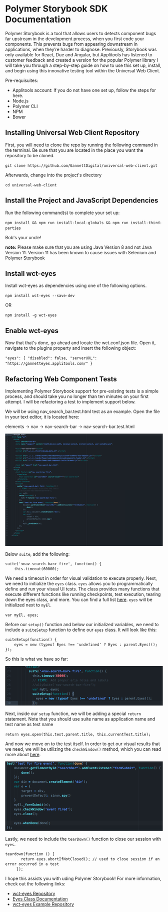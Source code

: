 # Polymer Storybook SDK Documentation

Polymer Storybook is a tool that allows users to detects component bugs far upstream in the development process, when you first code your components. This prevents bugs from appearing downstream in applications, when they’re harder to diagnose.  Previously, Storybook was only available for React, Due and Angular, but Applitools has listened to customer feedback and created a version for the popular Polymer library  I will take you through a step-by-step guide on how to use this set up, install, and begin using this innovative testing tool within the Universal Web Client.

Pre-requisuites:

* Applitools account:  If you do not have one set up, follow the steps for here.
* Node.js
* Polymer CLI
* NPM
* Bower

## Installing Universal Web Client Repository

First, you will need to clone the repo by running the following command in the terminal.  Be sure that you are located in the place you want the repository to be cloned.

`git clone https://github.com/GannettDigital/universal-web-client.git`

Afterwards, change into the project's directory

`cd universal-web-client`

## Install the Project and JavaScript Dependencies

Run the following command(s) to complete your set up:

`npm install && npm run install-local-globals && npm run install-third-parties`

Bob's your uncle!

**note:** Please make sure that you are using Java Version 8 and not Java Version 11.  Version 11 has been known to cause issues with Selenium and Polymer Storybook

## Install wct-eyes

Install wct-eyes as dependencies using one of the following options.

`npm install wct-eyes --save-dev`

OR 

`npm install -g wct-eyes`

## Enable wct-eyes

Now that that's done, go ahead and locate the wct.conf.json file.  Open it, navigate to the plugins property and insert the following object:

`"eyes": {
	"disabled": false,
	"serverURL": "https://gannetteyes.applitools.com/"
}`

## Refactoring Web Component Tests

Implementing Polymer Storybook support for pre-existing tests is a simple process, and should take you no longer than ten minutes on your first attempt.  I will be refactoring a test to implement support below.

We will be using nav_search_bar.test.html test as an example.  Open the file in your text editor, it is located here: 

elements -> nav -> nav-search-bar -> nav-search-bar.test.html

![Example](nav-search-bar-test_ex1.png)

Below `suite`, add the following:
```
suite('<nav-search-bar> fire', function() {
    this.timeout(60000);
```
 We need a timeout in order for visual validation to execute properly.  Next, we need to initialize the `eyes` class. `eyes` allows you to programmatically define and run your visual UI tests. The class provides many functions that execute different functions like running checkpoints, test execution, tearing down the eyes class, and more.  You can find a full list [here](https://applitools.com/docs/api/eyes-sdk/index-gen/class-eyes-selenium-java.html).  `eyes` will be initialized next to `myEl`.

 `var myEl, eyes;`

 Before our `setup()` function and below our initialized variables, we need to include a `suiteSetup` function to define our `eyes` class.  It will look like this:

```
suiteSetup(function() {
    eyes = new (typeof Eyes !== 'undefined' ? Eyes : parent.Eyes)(); 
});
```

So this is what we have so far:

![Example2](nav-search-bar-test_ex2.png)

Next, inside our `setup` function, we will be adding a special `return` statement.  Note that you should use suite name as application name and test name as test name

`return eyes.open(this.test.parent.title, this.currentTest.title);`

And now we move on to the test itself.  In order to get our visual results that we need, we will be utilizing the `checkWindow()` method, which you can read more about [here](https://applitools.com/docs/api/eyes-sdk/classes-gen/class_eyes/method-eyes-checkwindow-selenium-java.html).

![Example3](nav-search-bar-test_ex3.png)

Lastly, we need to include the `tearDown()` function to close our session with `eyes`.

```
teardown(function () {
       return eyes.abortIfNotClosed(); // used to close session if an error occurred in a test
     });
```

I hope this assists you with uding Polymer Storybook!  For more information, check out the following links:

* [wct-eyes Repository](https://github.com/applitools/wct-eyes)
* [Eyes Class Documentation](https://applitools.com/docs/api/eyes-sdk/index-gen/class-eyes-selenium-java.html)
* [wct-eyes Example Repository](https://github.com/applitools/wct-eyes-example)